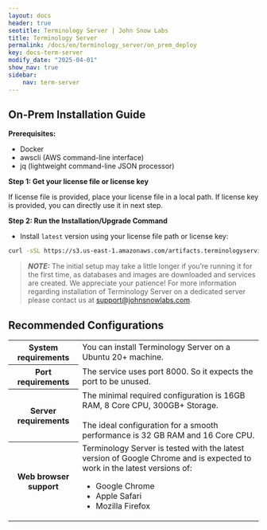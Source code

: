 ```yaml
---
layout: docs
header: true
seotitle: Terminology Server | John Snow Labs
title: Terminology Server 
permalink: /docs/en/terminology_server/on_prem_deploy
key: docs-term-server
modify_date: "2025-04-01"
show_nav: true
sidebar:
    nav: term-server
---
```


## **On-Prem Installation Guide**

**Prerequisites:**

* Docker
* awscli (AWS command-line interface)
* jq (lightweight command-line JSON processor)

**Step 1: Get your license file or license key**

If license file is provided, place your license file in a local path. If license key is provided, you can directly use it in next step.

**Step 2: Run the Installation/Upgrade Command**

* Install `latest` version using your license file path or license key:

```bash
curl -sSL https://s3.us-east-1.amazonaws.com/artifacts.terminologyservice.johnsnowlabs.com/install.sh | bash -s "YOUR_LICENSE_FILE_PATH_OR_LICENSE_KEY"
```

> **_NOTE:_** The initial setup may take a little longer if you’re running it for the first time, as databases and images are downloaded and services are created. We appreciate your patience! For more information regarding installation of Terminology Server on a dedicated server please contact us at [support@johnsnowlabs.com](mailto:support@johnsnowlabs.com).

## Recommended Configurations

<table class="table2">
  <tr>
    <th>System requirements</th>
    <td>You can install Terminology Server on a Ubuntu 20+ machine.</td>
  </tr>
  <tr>
    <th>Port requirements</th>
    <td>The service uses port <bl>8000</bl>. So it expects the port to be unused.</td>
  </tr>
  <tr>
    <th>Server requirements</th>
    <td>The minimal required configuration is <bl>16GB RAM, 8 Core CPU, 300GB+ Storage</bl>.
        <br /><br />
    The ideal configuration for a smooth performance is <bl>32 GB RAM and 16 Core CPU</bl>.
    </td>
  </tr>
  <tr>
    <th>Web browser support</th>
    <td>Terminology Server is tested with the latest version of Google Chrome and is expected to work in the latest versions of:
      <ul>
      <li>Google Chrome</li>
      <li>Apple Safari</li>
      <li>Mozilla Firefox</li>
      </ul>
    </td>
  </tr>
</table>



